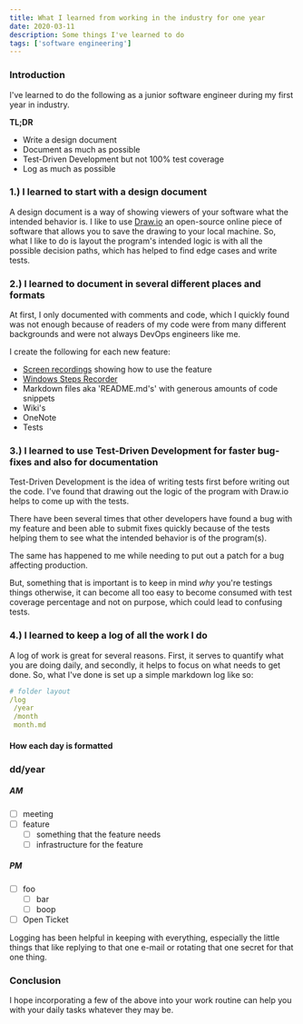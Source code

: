 ```yaml
---
title: What I learned from working in the industry for one year
date: 2020-03-11
description: Some things I've learned to do
tags: ['software engineering']
---
```


### Introduction

I've learned to do the following as a junior software engineer during my first year in industry.

**TL;DR**
- Write a design document
- Document as much as possible
- Test-Driven Development but not 100% test coverage
- Log as much as possible 

### 1.) I learned to start with a design document

A design document is a way of showing viewers of your software what the intended behavior is. I like to use [Draw.io](https://draw.io) an open-source online piece of software that allows you to save the drawing to your local machine. So, what I like to do is layout the program's intended logic is with all the possible decision paths, which has helped to find edge cases and write tests. 

### 2.) I learned to document in several different places and formats 

At first, I only documented with comments and code, which I quickly found was not enough because of readers of my code were from many different backgrounds and were not always DevOps engineers like me. 

I create the following for each new feature:
- [Screen recordings](https://support.zoom.us/hc/en-us/articles/201362473-Local-Recording) showing how to use the feature 
- [Windows Steps Recorder](https://support.microsoft.com/en-us/help/22878/windows-10-record-steps)
- Markdown files aka 'README.md's' with generous amounts of code snippets 
- Wiki's 
- OneNote
- Tests

### 3.) I learned to use Test-Driven Development for faster bug-fixes and also for documentation 

Test-Driven Development is the idea of writing tests first before writing out the code. I've found that drawing out the logic of the program with Draw.io helps to come up with the tests. 

There have been several times that other developers have found a bug with my feature and been able to submit fixes quickly because of the tests helping them to see what the intended behavior is of the program(s).

The same has happened to me while needing to put out a patch for a bug affecting production.

But, something that is important is to keep in mind *why* you're testings things otherwise, it can become all too easy to become consumed with test coverage percentage and not on purpose, which could lead to confusing tests. 


### 4.) I learned to keep a log of all the work I do

A log of work is great for several reasons. First, it serves to quantify what you are doing daily, and secondly, it helps to focus on what needs to get done. So, what I've done is set up a simple markdown log like so:

```yaml
# folder layout 
/log
 /year
 /month
 month.md
```

#### How each day is formatted

### dd/year

##### AM

- [ ] meeting
- [ ] feature
    - [ ] something that the feature needs 
    - [ ] infrastructure for the feature

##### PM

- [ ] foo 
    - [ ] bar
    - [ ] boop
- [ ] Open Ticket

Logging has been helpful in keeping with everything, especially the little things that like replying to that one e-mail or rotating that one secret for that one thing. 


### Conclusion 

I hope incorporating a few of the above into your work routine can help you with your daily tasks whatever they may be. 